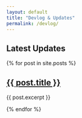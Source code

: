 ```yaml
---
layout: default
title: "Devlog & Updates"
permalink: /devlog/
---
```


<section class="devlog-container">
  <h1>Latest Updates</h1>

  <div class="post-list">
    {% for post in site.posts %}
      <article class="post-preview">
        <h2><a href="{{ post.url }}">{{ post.title }}</a></h2>
        <p>{{ post.excerpt }}</p>
      </article>
    {% endfor %}
  </div>
</section>